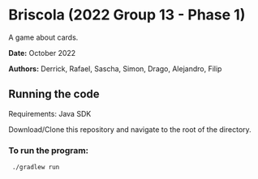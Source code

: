 # Briscola (2022 Group 13 - Phase 1)

A game about cards.

**Date:** October 2022

**Authors:** Derrick, Rafael, Sascha, Simon, Drago, Alejandro, Filip

## Running the code

Requirements: Java SDK

Download/Clone this repository and navigate to the root of the directory.

### To run the program:

```sh
 ./gradlew run
```
